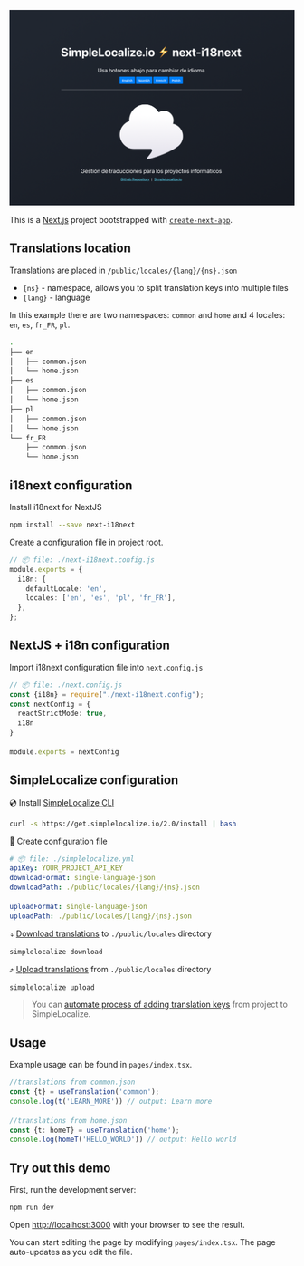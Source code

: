 ![next-i18next and SimpleLocalize example](screenshot.png)

This is a [Next.js](https://nextjs.org/) project bootstrapped with [`create-next-app`](https://github.com/vercel/next.js/tree/canary/packages/create-next-app).

## Translations location

Translations are placed in `/public/locales/{lang}/{ns}.json`

- `{ns}` - namespace, allows you to split translation keys into multiple files
- `{lang}` - language

In this example there are two namespaces: `common` and `home` and 4 locales: `en`, `es`, `fr_FR`, `pl`.


```bash
.
├── en
│   ├── common.json
│   └── home.json
├── es
│   ├── common.json
│   └── home.json
├── pl
│   ├── common.json
│   └── home.json
└── fr_FR
    ├── common.json
    └── home.json
```

## i18next configuration

Install i18next for NextJS

```bash
npm install --save next-i18next
```

Create a configuration file in project root.

```typescript
// 📦 file: ./next-i18next.config.js
module.exports = {
  i18n: {
    defaultLocale: 'en',
    locales: ['en', 'es', 'pl', 'fr_FR'],
  },
};
```

## NextJS + i18n configuration

Import i18next configuration file into `next.config.js`

```typescript
// 📦 file: ./next.config.js
const {i18n} = require("./next-i18next.config");
const nextConfig = {
  reactStrictMode: true,
  i18n
}

module.exports = nextConfig
```

## SimpleLocalize configuration

💿 Install [SimpleLocalize CLI](https://simplelocalize.io/docs/cli/get-started/)
```bash
curl -s https://get.simplelocalize.io/2.0/install | bash
```

🧷 Create configuration file

```yaml
# 📦 file: ./simplelocalize.yml
apiKey: YOUR_PROJECT_API_KEY
downloadFormat: single-language-json
downloadPath: ./public/locales/{lang}/{ns}.json

uploadFormat: single-language-json
uploadPath: ./public/locales/{lang}/{ns}.json
```

⤵️ [Download translations](https://simplelocalize.io/docs/cli/download-translations/) to `./public/locales` directory
```bash
simplelocalize download
```

⤴️ [Upload translations](https://simplelocalize.io/docs/cli/upload-translations/) from `./public/locales` directory
```bash
simplelocalize upload
```

> You can [automate process of adding translation keys](https://simplelocalize.io/docs/integrations/i18next/) from project to SimpleLocalize.


## Usage

Example usage can be found in `pages/index.tsx`.

```typescript
//translations from common.json
const {t} = useTranslation('common');
console.log(t('LEARN_MORE')) // output: Learn more

//translations from home.json
const {t: homeT} = useTranslation('home');
console.log(homeT('HELLO_WORLD')) // output: Hello world
```




## Try out this demo

First, run the development server:

```bash
npm run dev
```

Open [http://localhost:3000](http://localhost:3000) with your browser to see the result.

You can start editing the page by modifying `pages/index.tsx`. The page auto-updates as you edit the file.

